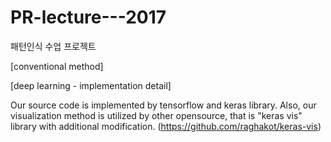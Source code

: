 # PR-lecture---2017
패턴인식 수업 프로젝트

[conventional method]



[deep learning - implementation detail]

Our source code is implemented by tensorflow and keras library.
Also, our visualization method is utilized by other opensource,
that is "keras vis" library with additional modification.
(https://github.com/raghakot/keras-vis)



